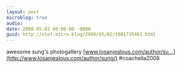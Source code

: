 ```yaml
---
layout: post
microblog: true
audio: 
date: 2008-05-02 00:00:00 -0000
guid: http://xtof.micro.blog/2008/05/02/t801735462.html
---
```

awesome sung's photogallery [www.losanjealous.com/author/su...](http://www.losanjealous.com/author/sung/) #coachella2008
